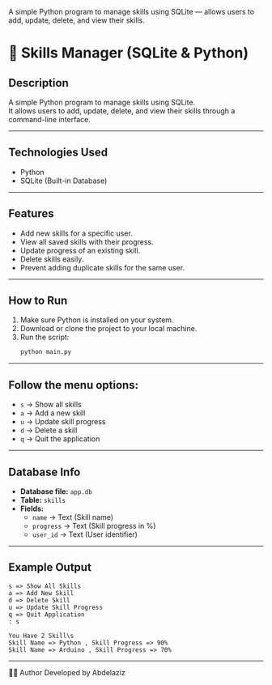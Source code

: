 A simple Python program to manage skills using SQLite — allows users to add, update, delete, and view their skills.

# 🧠 Skills Manager (SQLite & Python)

##  Description
A simple Python program to manage skills using SQLite.  
It allows users to add, update, delete, and view their skills through a command-line interface.

---

##  Technologies Used
-  Python  
-  SQLite (Built-in Database)

---

##  Features
- Add new skills for a specific user.  
- View all saved skills with their progress.  
- Update progress of an existing skill.  
- Delete skills easily.  
- Prevent adding duplicate skills for the same user.

---

##  How to Run
1. Make sure Python is installed on your system.  
2. Download or clone the project to your local machine.  
3. Run the script:
   ```bash
   python main.py
---
## Follow the menu options:
- `s` → Show all skills  
- `a` → Add a new skill  
- `u` → Update skill progress  
- `d` → Delete a skill  
- `q` → Quit the application

---
## Database Info
- **Database file:** `app.db`  
- **Table:** `skills`  
- **Fields:**  
  - `name` → Text (Skill name)  
  - `progress` → Text (Skill progress in %)  
  - `user_id` → Text (User identifier)

---
## Example Output
```What Do You Want?
s => Show All Skills
a => Add New Skill
d => Delete Skill
u => Update Skill Progress
q => Quit Application
: s

You Have 2 Skill\s
Skill Name => Python , Skill Progress => 90%
Skill Name => Arduino , Skill Progress => 70%
```
---
🧑‍💻 Author
Developed by Abdelaziz 
